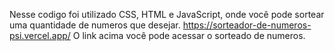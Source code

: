Nesse codigo foi utilizado CSS, HTML e JavaScript, onde você pode sortear uma quantidade de numeros que desejar.
https://sorteador-de-numeros-psi.vercel.app/
O link acima você pode acessar o sorteado de numeros.
